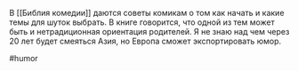 В [[Библия комедии]] даются  советы комикам о том как начать и какие темы для шуток выбрать. В книге говорится, что одной из тем может быть и нетрадиционная ориентация родителей.
Я не знаю над чем через 20 лет будет смеяться Азия, но Европа сможет экспортировать юмор.

#humor